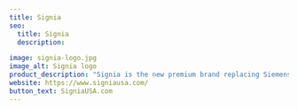 ```yaml
---
title: Signia
seo:
  title: Signia
  description:

image: signia-logo.jpg
image_alt: Signia logo
product_description: "Signia is the new premium brand replacing Siemens hearing aids. With nearly 140 years of experience Signia offers the most advanced hearing aid technology."
website: https://www.signiausa.com/
button_text: SigniaUSA.com
---
```

